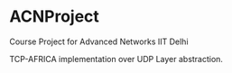 ACNProject
==========

Course Project for Advanced Networks IIT Delhi

TCP-AFRICA implementation over UDP Layer abstraction.

